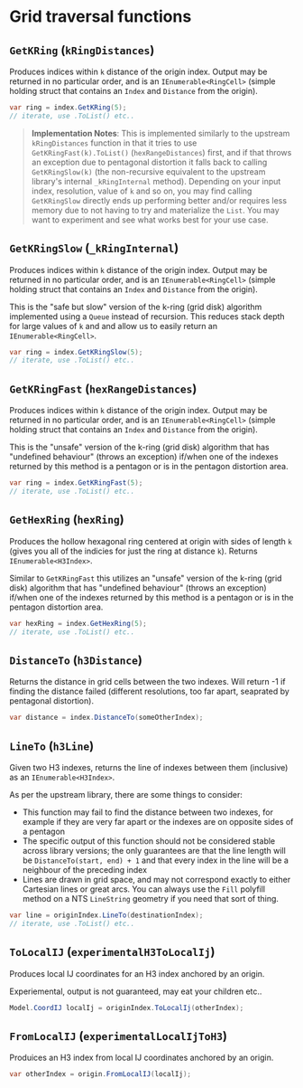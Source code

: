 # Grid traversal functions

## `GetKRing` (`kRingDistances`)
Produces indices within `k` distance of the origin index.  Output may be returned in no particular order, and is an `IEnumerable<RingCell>` (simple holding struct that contains an `Index` and `Distance` from the origin).

```cs
var ring = index.GetKRing(5);
// iterate, use .ToList() etc..
```

> **Implementation Notes**: This is implemented similarly to the upstream `kRingDistances` function in that it tries to use `GetKRingFast(k).ToList()` (`hexRangeDistances`) first, and if that throws an exception due to pentagonal distortion it falls back to calling `GetKRingSlow(k)` (the non-recursive equivalent to the upstream library's internal `_kRingInternal` method).  Depending on your input index, resolution, value of `k` and so on, you may find calling `GetKRingSlow` directly ends up performing better and/or requires less memory due to not having to try and materialize the `List`.  You may want to experiment and see what works best for your use case.

## `GetKRingSlow` (`_kRingInternal`)
Produces indices within `k` distance of the origin index.  Output may be returned in no particular order, and is an `IEnumerable<RingCell>` (simple holding struct that contains an `Index` and `Distance` from the origin).

This is the "safe but slow" version of the k-ring (grid disk) algorithm implemented using a `Queue` instead of recursion.  This reduces stack depth for large values of `k` and and allow us to easily return an `IEnumerable<RingCell>`.

```cs
var ring = index.GetKRingSlow(5);
// iterate, use .ToList() etc..
```

## `GetKRingFast` (`hexRangeDistances`)
Produces indices within `k` distance of the origin index.  Output may be returned in no particular order, and is an `IEnumerable<RingCell>` (simple holding struct that contains an `Index` and `Distance` from the origin).

This is the "unsafe" version of the k-ring (grid disk) algorithm that has "undefined behaviour" (throws an exception) if/when one of the indexes returned by this method is a pentagon or is in the pentagon distortion area.

```cs
var ring = index.GetKRingFast(5);
// iterate, use .ToList() etc..
```

## `GetHexRing` (`hexRing`)
Produces the hollow hexagonal ring centered at origin with sides of length `k` (gives you all of the indicies for just the ring at distance `k`).  Returns `IEnumerable<H3Index>`.

Similar to `GetKRingFast` this utilizes an "unsafe" version of the k-ring (grid disk) algorithm that has "undefined behaviour" (throws an exception) if/when one of the indexes returned by this method is a pentagon or is in the pentagon distortion area.

```cs
var hexRing = index.GetHexRing(5);
// iterate, use .ToList() etc..
```

## `DistanceTo` (`h3Distance`)
Returns the distance in grid cells between the two indexes.  Will return -1 if finding the distance failed (different resolutions, too far apart, seaprated by pentagonal distortion).

```cs
var distance = index.DistanceTo(someOtherIndex);
```

## `LineTo` (`h3Line`)
Given two H3 indexes, returns the line of indexes between them (inclusive) as an `IEnumerable<H3Index>`.

As per the upstream library, there are some things to consider:

  * This function may fail to find the distance between two indexes, for example if they are very far apart or the indexes are on opposite sides of a pentagon
  * The specific output of this function should not be considered stable across library versions; the only guarantees are that the line length will be `DistanceTo(start, end) + 1` and that every index in the line will be a neighbour of the preceding index
  * Lines are drawn in grid space, and may not correspond exactly to either Cartesian lines or great arcs.  You can always use the `Fill` polyfill method on a NTS `LineString` geometry if you need that sort of thing.

```cs
var line = originIndex.LineTo(destinationIndex);
// iterate, use .ToList() etc..
```

## `ToLocalIJ` (`experimentalH3ToLocalIj`)
Produces local IJ coordinates for an H3 index anchored by an origin.

Experiemental, output is not guaranteed, may eat your children etc..

```cs
Model.CoordIJ localIj = originIndex.ToLocalIj(otherIndex);
```

## `FromLocalIJ` (`experimentalLocalIjToH3`)
Produices an H3 index from local IJ coordinates anchored by an origin.

```cs
var otherIndex = origin.FromLocalIJ(localIj);
```
